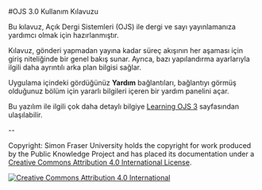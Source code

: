 #OJS 3.0 Kullanım Kılavuzu

Bu kılavuz, Açık Dergi Sistemleri (OJS) ile dergi ve sayı yayınlamanıza yardımcı olmak için hazırlanmıştır.

Kılavuz, gönderi yapmadan yayına kadar süreç akışının her aşaması için giriş niteliğinde bir genel bakış sunar. Ayrıca, bazı yapılandırma ayarlarıyla ilgili daha ayrıntılı arka plan bilgisi sağlar.

Uygulama içindeki gördüğünüz **Yardım** bağlantıları, bağlantıyı görmüş olduğunuz bölüm için yararlı bilgileri içeren bir yardım panelini açar.

Bu yazılım ile ilgili çok daha detaylı bilgiye [Learning OJS 3](https://docs.pkp.sfu.ca/learning-ojs/en/) sayfasından ulaşılabilir.

--

Copyright: Simon Fraser University holds the copyright for work produced by the Public Knowledge Project and has placed its documentation under a [Creative Commons Attribution 4.0 International License](http://creativecommons.org/licenses/by/4.0/).

[![](https://i.creativecommons.org/l/by/4.0/88x31.png "Creative Commons Attribution 4.0 International")](http://creativecommons.org/licenses/by/4.0/)



